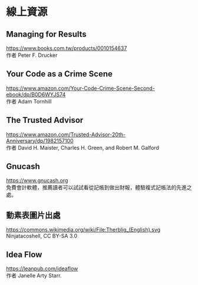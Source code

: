 # 線上資源

## Managing for Results
https://www.books.com.tw/products/0010154637  
作者 Peter F. Drucker

## Your Code as a Crime Scene
https://www.amazon.com/Your-Code-Crime-Scene-Second-ebook/dp/B0D6WYJS74  
作者 Adam Tornhill

## The Trusted Advisor
https://www.amazon.com/Trusted-Advisor-20th-Anniversary/dp/1982157100  
作者 David H. Maister, Charles H. Green, and Robert M. Galford 


## Gnucash
https://www.gnucash.org  
免費會計軟體，推薦讀者可以試試看從記帳到做出財報，體驗複式記帳法的先進之處。

## 動素表圖片出處
https://commons.wikimedia.org/wiki/File:Therblig_(English).svg  
Ninjatacoshell, CC BY-SA 3.0

## Idea Flow
https://leanpub.com/ideaflow  
作者 Janelle Arty Starr. 
